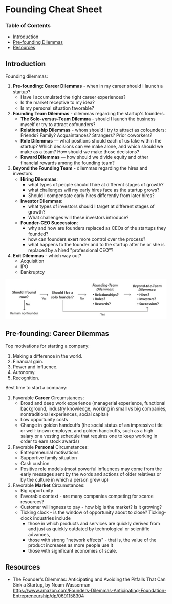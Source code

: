 # Founding Cheat Sheet

### Table of Contents

- [Introduction](#introduction)
- [Pre-founding Dilemmas](#pre-founding-dilemmas)
- [Resources](#resources)

## Introduction

Founding dilemmas:

1. **Pre-founding: Career Dilemmas** - when in my career should I launch a startup? 
   - Have I accumulated the right career experiences?
   - Is the market receptive to my idea?
   - Is my personal situation favorable?
2. **Founding Team Dilemmas** - dilemmas regarding the startup's founders.
   - **The Solo-versus-Team Dilemma** - should I launch the business myself or try to attract cofounders?
   - **Relationship Dilemmas** - whom should I try to attract as cofounders: Friends? Family? Acquaintances? Strangers? Prior coworkers?
   - **Role Dilemmas** — what positions should each of us take within the startup? 
  Which decisions can we make alone, and which should we make as a team? How should we make those decisions?
   - **Reward Dilemmas** — how should we divide equity and other financial rewards among the founding team?
3. **Beyond the Founding Team**  - dilemmas regarding the hires and investors.
   - **Hiring Dilemmas**: 
      - what types of people should I hire at different stages of growth?
      - what challenges will my early hires face as the startup grows? 
      - Should I compensate early hires differently from later hires?
   - **Investor Dilemmas**:
      - what types of investors should I target at different stages of growth? 
      - What challenges will these investors introduce?
   - **Founder-CEO Succession**:
      - why and how are founders replaced as CEOs of the startups they founded? 
      - how can founders exert more control over the process? 
      - what happens to the founder and to the startup after he or she is replaced by a hired "professional CEO"?
4. **Exit Dilemmas** - which way out?
   - Acquisition
   - IPO
   - Bankruptcy

![Dilemmas](./assets/dilemmas.png)

## Pre-founding: Career Dilemmas

Top motivations for starting a company:

1. Making a difference in the world.
2. Financial gain.
3. Power and influence.
4. Autonomy.
5. Recognition.

Best time to start a company:

1. Favorable **Career** Circumstances:
   - Broad and deep work experience (managerial experience, functional background, industry knowledge, 
   working in small vs big companies, nontraditional experiences, social capital)
   - Low opportunity costs
   - Change in golden handcuffs (the social status of an impressive title or well-known employer, and golden handcuffs, 
   such as a high salary or a vesting schedule that requires one to keep working in order to earn stock awards) 
2. Favorable **Personal** Circumstances:
   - Entrepreneurial motivations
   - Supportive family situation
   - Cash cushion
   - Positive role models (most powerful influences may come from the early messages sent by the words and actions 
   of older relatives or by the culture in which a person grew up)  
3. Favorable **Market** Circumstances:
   - Big opportunity  
   - Favorable context - are many companies competing for scarce resources?
   - Customer willingness to pay - how big is the market? Is it growing?
   - Ticking clock - is the window of opportunity about to close? Ticking-clock industries include 
      - those in which products and services are quickly derived from and just as quickly outdated by technological or
      scientific advances, 
      - those with strong "network effects" - that is, the value of the product increases as more people use it
      - those with significant economies of scale.
 


## Resources

- The Founder's Dilemmas: Anticipating and Avoiding the Pitfalls That Can Sink a Startup, by Noam Wasserman 
https://www.amazon.com/Founders-Dilemmas-Anticipating-Foundation-Entrepreneurship/dp/0691158304
